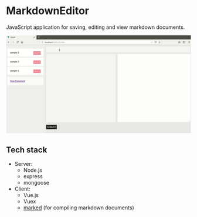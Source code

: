 # MarkdownEditor

JavaScript application for saving, editing and view markdown documents.

![Demo gif](client/screenshots/demo-md.gif)

## Tech stack

+ Server:
  + Node.js
  + express
  + mongoose
+ Client:
  + Vue.js
  + Vuex
  + [marked](https://github.com/markedjs/marked) (for compiling markdown documents)